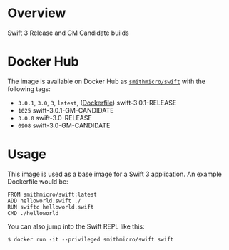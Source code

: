 # Overview
Swift 3 Release and GM Candidate builds

# Docker Hub
The image is available on Docker Hub as [`smithmicro/swift`](https://hub.docker.com/r/smithmicro/swift/) with the following tags:

  * `3.0.1`, `3.0`, `3`, `latest`, ([Dockerfile](https://github.com/smithmicro/swift/blob/master/Dockerfile)) swift-3.0.1-RELEASE
  * `1025` swift-3.0.1-GM-CANDIDATE
  * `3.0.0` swift-3.0-RELEASE
  * `0908` swift-3.0-GM-CANDIDATE

# Usage
This image is used as a base image for a Swift 3 application.  An example Dockerfile would be:

```
FROM smithmicro/swift:latest
ADD helloworld.swift ./
RUN swiftc helloworld.swift
CMD ./helloworld
```

You can also jump into the Swift REPL like this:
```
$ docker run -it --privileged smithmicro/swift swift
```
